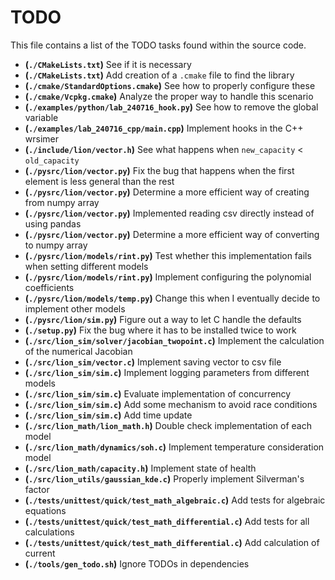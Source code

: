 # TODO
This file contains a list of the TODO tasks found within the source code.
- **(`./CMakeLists.txt`)** See if it is necessary
- **(`./CMakeLists.txt`)** Add creation of a `.cmake` file to find the library
- **(`./cmake/StandardOptions.cmake`)** See how to properly configure these
- **(`./cmake/Vcpkg.cmake`)** Analyze the proper way to handle this scenario
- **(`./examples/python/lab_240716_hook.py`)** See how to remove the global variable
- **(`./examples/lab_240716_cpp/main.cpp`)** Implement hooks in the C++ wrsimer
- **(`./include/lion/vector.h`)** See what happens when `new_capacity` < `old_capacity`
- **(`./pysrc/lion/vector.py`)** Fix the bug that happens when the first element is less general than the rest
- **(`./pysrc/lion/vector.py`)** Determine a more efficient way of creating from numpy array
- **(`./pysrc/lion/vector.py`)** Implemented reading csv directly instead of using pandas
- **(`./pysrc/lion/vector.py`)** Determine a more efficient way of converting to numpy array
- **(`./pysrc/lion/models/rint.py`)** Test whether this implementation fails when setting different models
- **(`./pysrc/lion/models/rint.py`)** Implement configuring the polynomial coefficients
- **(`./pysrc/lion/models/temp.py`)** Change this when I eventually decide to implement other models
- **(`./pysrc/lion/sim.py`)** Figure out a way to let C handle the defaults
- **(`./setup.py`)** Fix the bug where it has to be installed twice to work
- **(`./src/lion_sim/solver/jacobian_twopoint.c`)** Implement the calculation of the numerical Jacobian
- **(`./src/lion_sim/vector.c`)** Implement saving vector to csv file
- **(`./src/lion_sim/sim.c`)** Implement logging parameters from different models
- **(`./src/lion_sim/sim.c`)** Evaluate implementation of concurrency
- **(`./src/lion_sim/sim.c`)** Add some mechanism to avoid race conditions
- **(`./src/lion_sim/sim.c`)** Add time update
- **(`./src/lion_math/lion_math.h`)** Double check implementation of each model
- **(`./src/lion_math/dynamics/soh.c`)** Implement temperature consideration model
- **(`./src/lion_math/capacity.h`)** Implement state of health
- **(`./src/lion_utils/gaussian_kde.c`)** Properly implement Silverman's factor
- **(`./tests/unittest/quick/test_math_algebraic.c`)** Add tests for algebraic equations
- **(`./tests/unittest/quick/test_math_differential.c`)** Add tests for all calculations
- **(`./tests/unittest/quick/test_math_differential.c`)** Add calculation of current
- **(`./tools/gen_todo.sh`)** Ignore TODOs in dependencies
